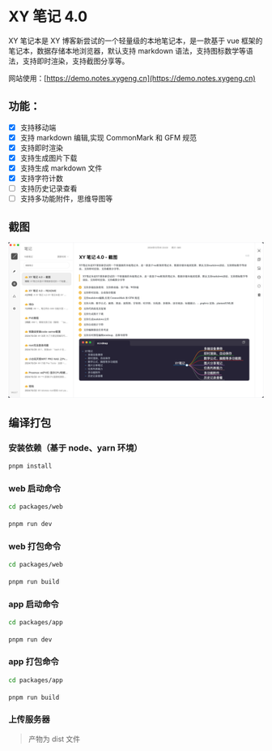# XY 笔记 4.0

XY 笔记本是 XY 博客新尝试的一个轻量级的本地笔记本，是一款基于 vue 框架的笔记本，数据存储本地浏览器，默认支持 markdown 语法，支持图标数学等语法，支持即时渲染，支持截图分享等。

网站使用：[https://demo.notes.xygeng.cn](https://demo.notes.xygeng.cn)

## 功能：

- [x] 支持移动端
- [x] 支持 markdown 编辑,实现 CommonMark 和 GFM 规范
- [x] 支持即时渲染
- [x] 支持生成图片下载
- [x] 支持生成 markdown 文件
- [x] 支持字符计数
- [ ] 支持历史记录查看
- [ ] 支持多功能附件，思维导图等

## 截图

![](./screenshot/1.png)

## 编译打包

### 安装依赖（基于 node、yarn 环境）

```bash
pnpm install

```

### web 启动命令

```bash
cd packages/web

pnpm run dev
```

### web 打包命令

```bash
cd packages/web

pnpm run build
```

### app 启动命令

```bash
cd packages/app

pnpm run dev
```

### app 打包命令

```bash
cd packages/app

pnpm run build
```

### 上传服务器

> 产物为 dist 文件
